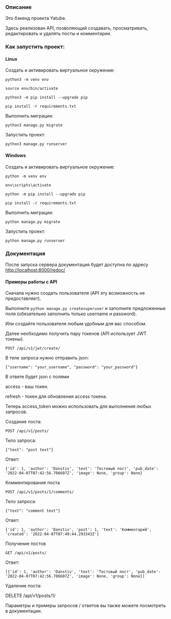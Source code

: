 ### Описание
Это бэкенд проекта Yatube.

Здесь реализован API, позволяющий создавать, просматривать, редактировать и удалять посты и комментарии.

### Как запустить проект:

#### Linux
Создать и активировать виртуальное окружение:

```
python3 -m venv env
```

```
source env/bin/activate
```

```
python3 -m pip install --upgrade pip
```

```
pip install -r requirements.txt
```

Выполнить миграции:

```
python3 manage.py migrate
```

Запустить проект:

```
python3 manage.py runserver
```

#### Windows
Создать и активировать виртуальное окружение:

```
python -m venv env
```

```
env\scripts\activate
```

```
python -m pip install --upgrade pip
```

```
pip install -r requirements.txt
```

Выполнить миграции:

```
python manage.py migrate
```

Запустить проект:

```
python manage.py runserver
```

### Документация
После запуска сервера документация будет доступна по адресу [http://localhost:8000/redoc/](http://localhost:8000/redoc/)

#### Примеры работы с API
Сначала нужно создать пользователя (API эту возможность не предоставляет).

Выполните `python manage.py createsuperuser` и заполните предложенные поля (обязательно заполнить только username и password).

Или создайте пользователя любым удобным для вас способом.

Далее необходимо получить пару токенов (API использует JWT токены).

`POST /api/v1/jwt/create/`

В теле запроса нужно отправить json:

`{"username": "your_username", "password": "your_password"}`

В ответе будет json с полями

access - ваш токен.

refresh - токен для обновления access токена.

Теперь access_token можно использовать для выполнения любых запросов.

Создание поста:

`POST /api/v1/posts/`

Тело запроса:

`{"text": "post text"}`

Ответ:

`{'id': 1, 'author': 'Danstiv', 'text': 'Тестовый пост', 'pub_date': '2022-04-07T07:42:56.706607Z', 'image': None, 'group': None}`

Комментирование поста

`POST /api/v1/posts/1/comments/`

Тело запроса:

`{"text": "comment text"}`

Ответ:

`{'id': 1, 'author': 'Danstiv', 'post': 1, 'text': 'Комментарий', 'created': '2022-04-07T07:49:44.293343Z'}`

Получение постов

`GET /api/v1/posts/`

Ответ:

`[{'id': 1, 'author': 'Danstiv', 'text': 'Тестовый пост', 'pub_date': '2022-04-07T07:42:56.706607Z', 'image': None, 'group': None}]`

Удаление поста:

DELETE /api/v1/posts/1/

Параметры и примеры запросов / ответов вы также можете посмотреть в документации.
